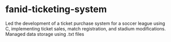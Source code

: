 # fanid-ticketing-system
Led the development of a ticket purchase system for a soccer league using C, implementing ticket sales, match registration, and stadium modifications. Managed data storage using .txt files
